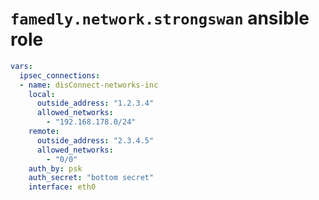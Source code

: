 # `famedly.network.strongswan` ansible role

```yaml
vars:
  ipsec_connections:
  - name: disConnect-networks-inc
    local:
      outside_address: "1.2.3.4"
      allowed_networks:
        - "192.168.178.0/24"
    remote:
      outside_address: "2.3.4.5"
      allowed_networks:
        - "0/0"
    auth_by: psk
    auth_secret: "bottom secret"
    interface: eth0
```
